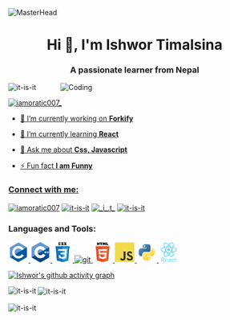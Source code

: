 ![MasterHead](https://firebasestorage.googleapis.com/v0/b/flexi-coding.appspot.com/o/dempgi7-520f8d5f-63d4-4453-8822-dbc149ae27f8.gif?alt=media&token=91c0c7b2-93c3-4029-b011-1a8703c5730d)
<h1 align="center">Hi 👋, I'm Ishwor Timalsina</h1>
<h3 align="center">A passionate learner from Nepal</h3>
<img align="right" alt="Coding" width="400" src="https://cdn.dribbble.com/users/1162077/screenshots/3848914/programmer.gif">


<p align="left"> <img src="https://komarev.com/ghpvc/?username=it-is-it&label=Profile%20views&color=0e75b6&style=flat" alt="it-is-it" /> </p>

<p align="left"> <a href="https://twitter.com/iamoratic007" target="blank"><img src="https://img.shields.io/twitter/follow/iamoratic007?logo=twitter&style=for-the-badge" alt="iamoratic007_" /> </p>

- 🔭 I’m currently working on **Forkify**

- 🌱 I’m currently learning **React**

- 💬 Ask me about **Css, Javascript**

<!--- - 📫 How to reach me **itisit@gmail.com** --->

- ⚡ Fun fact **I am Funny**

<h3 align="left">Connect with me:</h3>
<p align="left">
<a href="https://twitter.com/iamoratic007" target="blank"><img align="center" src="https://raw.githubusercontent.com/rahuldkjain/github-profile-readme-generator/master/src/images/icons/Social/twitter.svg" alt="iamoratic007" height="30" width="40" /></a>
<a href="https://linkedin.com/in/it-is-it" target="blank"><img align="center" src="https://raw.githubusercontent.com/rahuldkjain/github-profile-readme-generator/master/src/images/icons/Social/linked-in-alt.svg" alt="it-is-it" height="30" width="40" /></a>
<a href="https://instagram.com/_i_.t_" target="blank"><img align="center" src="https://raw.githubusercontent.com/rahuldkjain/github-profile-readme-generator/master/src/images/icons/Social/instagram.svg" alt="_i_.t_" height="30" width="40" /></a>
<a href="https://www.leetcode.com/it-is-it" target="blank"><img align="center" src="https://raw.githubusercontent.com/rahuldkjain/github-profile-readme-generator/master/src/images/icons/Social/leet-code.svg" alt="it-is-it" height="30" width="40" /></a>
</p>

<h3 align="left">Languages and Tools:</h3>
<p align="left"> <a href="https://www.cprogramming.com/" target="_blank" rel="noreferrer"> <img src="https://raw.githubusercontent.com/devicons/devicon/master/icons/c/c-original.svg" alt="c" width="40" height="40"/> </a> <a href="https://www.w3schools.com/cpp/" target="_blank" rel="noreferrer"> <img src="https://raw.githubusercontent.com/devicons/devicon/master/icons/cplusplus/cplusplus-original.svg" alt="cplusplus" width="40" height="40"/> </a> <a href="https://www.w3schools.com/css/" target="_blank" rel="noreferrer"> <img src="https://raw.githubusercontent.com/devicons/devicon/master/icons/css3/css3-original-wordmark.svg" alt="css3" width="40" height="40"/> </a> <a href="https://git-scm.com/" target="_blank" rel="noreferrer"> <img src="https://www.vectorlogo.zone/logos/git-scm/git-scm-icon.svg" alt="git" width="40" height="40"/> </a> <a href="https://www.w3.org/html/" target="_blank" rel="noreferrer"> <img src="https://raw.githubusercontent.com/devicons/devicon/master/icons/html5/html5-original-wordmark.svg" alt="html5" width="40" height="40"/> </a> <a href="https://developer.mozilla.org/en-US/docs/Web/JavaScript" target="_blank" rel="noreferrer"> <img src="https://raw.githubusercontent.com/devicons/devicon/master/icons/javascript/javascript-original.svg" alt="javascript" width="40" height="40"/> </a> <a href="https://www.python.org" target="_blank" rel="noreferrer"> <img src="https://raw.githubusercontent.com/devicons/devicon/master/icons/python/python-original.svg" alt="python" width="40" height="40"/> </a> <a href="https://reactjs.org/" target="_blank" rel="noreferrer"> <img src="https://raw.githubusercontent.com/devicons/devicon/master/icons/react/react-original-wordmark.svg" alt="react" width="40" height="40"/> </a> </p>

[![Ishwor's github activity graph](https://github-readme-activity-graph.vercel.app/graph?username=it-is-it&theme=tokyo-night&hide_border=true)](https://github.com/it-is-it/github-readme-activity-graph)

<p><img align="left" src="https://github-readme-stats.vercel.app/api/top-langs?username=it-is-it&show_icons=true&locale=en&layout=compact&theme=tokyonight" alt="it-is-it" /></p>

<p>&nbsp;<img align="center" src="https://github-readme-stats.vercel.app/api?username=it-is-it&show_icons=true&locale=en&theme=tokyonight" alt="it-is-it" /></p>

<p><img align="center" src="https://github-readme-streak-stats.herokuapp.com/?user=it-is-it&&theme=tokyonight" alt="it-is-it" /></p>
